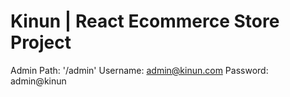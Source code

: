 
# Kinun | React Ecommerce Store Project

Admin
Path: '/admin'
Username: admin@kinun.com
Password: admin@kinun
